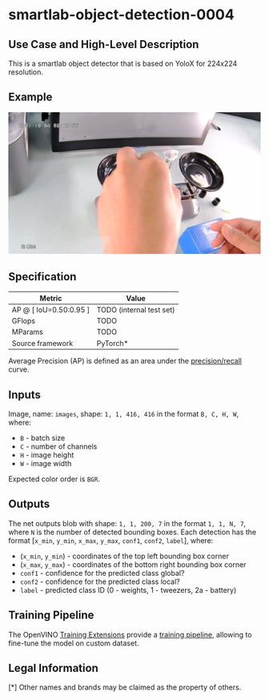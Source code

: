 # smartlab-object-detection-0004

## Use Case and High-Level Description

This is a smartlab object detector that is based on YoloX for 224x224 resolution.

## Example

![](./assets/frame0001.jpg)

## Specification

| Metric                          | Value                                     |
|---------------------------------|-------------------------------------------|
| AP @ [ IoU=0.50:0.95 ]          | TODO  (internal test set)                 |
| GFlops                          | TODO                                      |
| MParams                         | TODO                                      |
| Source framework                | PyTorch\*                                 |

Average Precision (AP) is defined as an area under
the [precision/recall](https://en.wikipedia.org/wiki/Precision_and_recall)
curve.

## Inputs

Image, name: `images`, shape: `1, 1, 416, 416` in the format `B, C, H, W`, where:

- `B` - batch size
- `C` - number of channels
- `H` - image height
- `W` - image width

Expected color order is `BGR`.

## Outputs

The net outputs blob with shape: `1, 1, 200, 7` in the format `1, 1, N, 7`, where `N` is the number of detected
bounding boxes. Each detection has the format [`x_min`, `y_min`, `x_max`, `y_max`, `conf1`, `conf2`, `label`], where:

- (`x_min`, `y_min`) - coordinates of the top left bounding box corner
- (`x_max`, `y_max`) - coordinates of the bottom right bounding box corner
- `conf1` - confidence for the predicted class global?
- `conf2` - confidence for the predicted class local?
- `label` - predicted class ID (0 - weights, 1 - tweezers, 2a - battery)

## Training Pipeline

The OpenVINO [Training Extensions](https://github.com/openvinotoolkit/training_extensions/blob/develop/README.md) provide a [training pipeline](https://github.com/openvinotoolkit/training_extensions/blob/develop/models/object_detection/model_templates/person-vehicle-bike-detection/readme.md), allowing to fine-tune the model on custom dataset.

## Legal Information

[*] Other names and brands may be claimed as the property of others.
